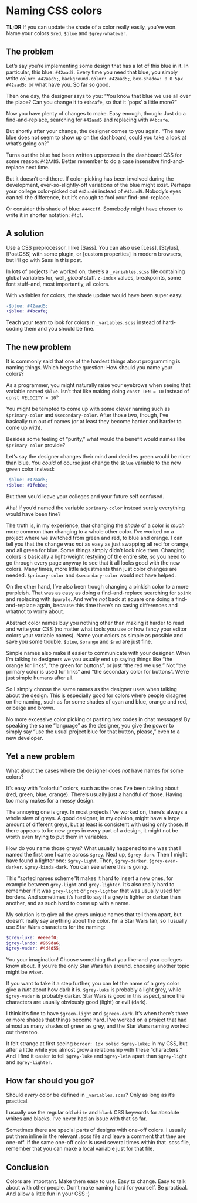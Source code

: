 # Naming CSS colors

**TL;DR** If you can update the shade of a color really easily, you’ve won. Name your colors `$red`, `$blue` and `$grey-whatever`.

## The problem

Let’s say you’re implementing some design that has a lot of this blue in it. In particular, this blue: `#42aad5`. Every time you need that blue, you simply write `color: #42aad5;`, `background-color: #42aad5;`, `box-shadow: 0 0 5px #42aad5;` or what have you. So far so good.

Then one day, the designer says to you: “You know that blue we use all over the place? Can you change it to `#4bcafe`, so that it ‘pops’ a little more?”

Now you have plenty of changes to make. Easy enough, though: Just do a find-and-replace, searching for `#42aad5` and replacing with `#4bcafe`.

But shortly after your change, the designer comes to you again. “The new blue does not seem to show up on the dashboard, could you take a look at what’s going on?”

Turns out the blue had been written uppercase in the dashboard CSS for some reason: `#42AAD5`. Better remember to do a case insensitve find-and-replace next time.

But it doesn’t end there. If color-picking has been involved during the development, ever-so-slightly-off variations of the blue might exist. Perhaps your college color-picked out `#42aad6` instead of `#42aad5`. Nobody’s eyes can tell the difference, but it’s enough to fool your find-and-replace.

Or consider this shade of blue: `#44ccff`. Somebody might have chosen to write it in shorter notation: `#4cf`.

## A solution

Use a CSS preprocessor. I like [Sass]. You can also use [Less], [Stylus], [PostCSS] with some plugin, or [custom properties] in modern browsers, but I’ll go with Sass in this post.

In lots of projects I’ve worked on, there’s a `_variables.scss` file containing global variables for, well, _global_ stuff. `z-index` values, breakpoints, some font stuff–and, most importantly, all colors.

With variables for colors, the shade update would have been super easy:

```diff
-$blue: #42aad5;
+$blue: #4bcafe;
```

Teach your team to look for colors in `_variables.scss` instead of hard-coding them and you should be fine.

## The new problem

It is commonly said that one of the hardest things about programming is naming things. Which begs the question: How should you name your colors?

As a programmer, you might naturally raise your eyebrows when seeing that variable named `$blue`. Isn’t that like making doing `const TEN = 10` instead of `const VELOCITY = 10`?

You might be tempted to come up with some clever naming such as `$primary-color` and `$secondary-color`. After those two, though, I’ve basically run out of names (or at least they become harder and harder to come up with).

Besides some feeling of “purity,” what would the benefit would names like `$primary-color` provide?

Let’s say the designer changes their mind and decides green would be nicer than blue. You _could_ of course just change the `$blue` variable to the new green color instead:

```diff
-$blue: #42aad5;
+$blue: #1feb8a;
```

But then you’d leave your colleges and your future self confused.

Aha! If you’d named the variable `$primary-color` instead surely everything would have been fine?

The truth is, in my experience, that changing the _shade_ of a color is _much_ more common than changing to a whole other color. I’ve worked on a project where we switched from green and red, to blue and orange. I can tell you that the change was _not_ as easy as just swapping all red for orange, and all green for blue. Some things simply didn’t look nice then. Changing colors is basically a light-weight restyling of the entire site, so you need to go through every page anyway to see that it all looks good with the new colors. Many times, more little adjustments than just color changes are needed. `$primary-color` and `$secondary-color` would not have helped.

On the other hand, I’ve also been trough changing a pinkish color to a more purpleish. That was as easy as doing a find-and-replace searching for `$pink` and replacing with `$purple`. And we’re _not_ back at square one doing a find-and-replace again, because this time there’s no casing differences and whatnot to worry about.

Abstract color names buy you nothing other than making it harder to read and write your CSS (no matter what tools you use or how fancy your editor colors your variable names). Name your colors as simple as possible and save you some trouble. `$blue`, `$orange` and `$red` are just fine.

Simple names also make it easier to communicate with your designer. When I’m talking to designers we you usually end up saying things like “the orange for links”, “the green for buttons”, or just “the red we use.” Not “the primary color is used for links“ and “the secondary color for buttons”. We’re just simple humans after all.

So I simply choose the same names as the designer uses when talking about the design. This is especially good for colors where people disagree on the naming, such as for some shades of cyan and blue, orange and red, or beige and brown.

No more excessive color picking or pasting hex codes in chat messages! By speaking the same “language” as the designer, you give the power to simply say “use the usual project blue for that button, please,” even to a new developer.

## Yet a new problem

What about the cases where the designer does _not_ have names for some colors?

It’s easy with “colorful” colors, such as the ones I’ve been takling about (red, green, blue, orange). There’s usually just a handful of those. Having too many makes for a messy design.

The annoying one is grey. In most projects I’ve worked on, there’s always a whole slew of greys. A good designer, in my opinion, might have a large amount of different greys, but at least is consistent with using only those. If there appears to be new greys in every part of a design, it might not be worth even trying to put them in variables.

How do you name those greys? What usually happened to me was that I named the first one I came across `$grey`. Next up, `$grey-dark`. Then I might have found a lighter one: `$grey-light`. Then, `$grey-darker`. `$grey-even-darker`. `$grey-kinda-dark`. You can see where this is going.

This “sorted names scheme”It makes it hard to insert a new ones, for example between `grey-light` and `grey-lighter`. It’s also really hard to remember if it was `grey-light` or `grey-lighter` that was usually used for borders. And sometimes it’s hard to say if a grey is lighter or darker than another, and as such hard to come up with a name.

My solution is to give all the greys unique names that tell them apart, but doesn’t really say anything about the color. I’m a Star Wars fan, so I usually use Star Wars characters for the naming:

```scss
$grey-luke: #eeeef0;
$grey-lando: #969da6;
$grey-vader: #4d4d55;
```

You your imagination! Choose something that you like–and your colleges know about. If you’re the only Star Wars fan around, choosing another topic might be wiser.

If you want to take it a step further, you can let the name of a grey color give a _hint_ about how dark it is. `$grey-luke` is probably a light grey, while `$grey-vader` is probably darker. Star Wars is good in this aspect, since the characters are usually obviously good (light) or evil (dark).

I think it’s fine to have `$green-light` and `$green-dark`. It’s when there’s three or more shades that things become hard. I’ve worked on a project that had almost as many shades of green as grey, and the Star Wars naming worked out there too.

It felt strange at first seeing `border: 1px solid $grey-luke;` in my CSS, but after a little while you almost grow a relationship with these “characters.” And I find it easier to tell `$grey-luke` and `$grey-leia` apart than `$grey-light` and `$grey-lighter`.

## How far should you go?

Should _every_ color be defined in `_variables.scss`? Only as long as it’s practical.

I usually use the regular old `white` and `black` CSS keywords for absolute whites and blacks. I’ve never had an issue with that so far.

Sometimes there are special parts of designs with one-off colors. I usually put them inline in the relevant .scss file and leave a comment that they are one-off. If the same one-off color is used several times within that .scss file, remember that you can make a local variable just for that file.

## Conclusion

Colors are important. Make them easy to use. Easy to change. Easy to talk about with other people. Don’t make naming hard for yourself. Be practical. And allow a little fun in your CSS :)

